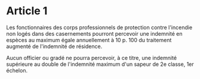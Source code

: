 # Article 1

Les fonctionnaires des corps professionnels de protection contre l'incendie non logés dans des casernements pourront percevoir une indemnité en espèces au maximum égale annuellement à 10 p. 100 du traitement augmenté de l'indemnité de résidence.

Aucun officier ou gradé ne pourra percevoir, à ce titre, une indemnité supérieure au double de l'indemnité maximum d'un sapeur de 2e classe, 1er échelon.
